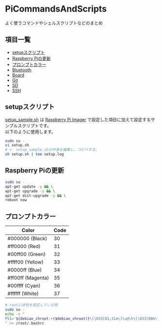 # PiCommandsAndScripts
よく使うコマンドやシェルスクリプトなどのまとめ

## 項目一覧
- [setupスクリプト](#setup)
- [Raspberry Piの更新](#update)
- [プロンプトカラー](#prompt_color)
- [Bluetooth](Bluetooth/README.md)
- [Board](Board/README.md)
- [Git](Git/README.md)
- [SD](SD/README.md)
- [SSH](SSH/README.md)

## <a id="setup">setupスクリプト</a>
[setup_sample.sh](setup_sample.sh) は [Raspberry Pi Imager](https://www.raspberrypi.com/software/) で設定した項目に加えて設定するサンプルスクリプトです。<br>
以下のように使用します。<br>
```sh
sudo su -
vi setup.sh
# <- setup_sample.shの中身を編集し，コピペする。
sh setup.sh | tee setup.log
```

## <a id="update">Raspberry Piの更新</a>
```sh
sudo su -
apt-get update -y && \
apt-get upgrade -y && \
apt-get dist-upgrade -y && \
reboot now
```

## <a id="prompt_color">プロンプトカラー</a>
| Color             | Code |
| ----------------- | ---- |
| #000000 (Black)   | 30   |
| #ff0000 (Red)     | 31   |
| #00ff00 (Green)   | 32   |
| #ffff00 (Yellow)  | 33   |
| #0000ff (Blue)    | 34   |
| #ff00ff (Magenta) | 35   |
| #00ffff (Cyan)    | 36   |
| #ffffff (White)   | 37   |
```sh
# rootに赤色を設定している例
sudo su -
echo -n "
PS1='${debian_chroot:+($debian_chroot)}\[\033[01;31m\]\u@\h\[\033[00m\]:\[\033[01;34m\]\w \$\[\033[00m\] '
" >> /root/.bashrc
```

